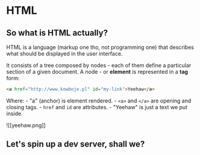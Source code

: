 # HTML

## So what is HTML actually?

HTML is a language (markup one tho, not programming one) that describes what should be displayed in the user interface.

It consists of a tree composed by nodes - each of them define a particular section of a given document. A node - or **element** is represented in a **tag** form:

```html
<a href="http://www.kowboje.pl" id="my-link">Yeehaw</a>
```

Where:
    - "a" (anchor) is element rendered.
    - `<a>` and `</a>` are opening and closing tags.
    - `href` and `id` are attributes.
    - "Yeehaw" is just a text we put inside.
    
![[yeehaw.png]]
## Let's spin up a dev server, shall we?
